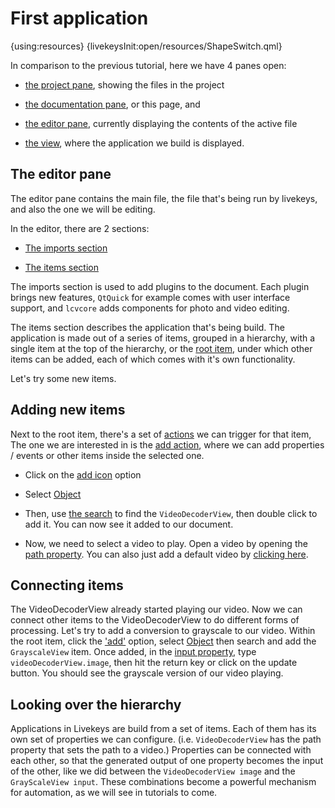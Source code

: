 # First application

{using:resources}
{livekeysInit:open/resources/ShapeSwitch.qml}

In comparison to the previous tutorial, here we have 4 panes open:

 * [the project pane]({livekeys-hover:livekeys://open/resources/FirstApplicationHighlight.qml#project-pane;livekeys://open/resources/FirstApplicationRemoveHighlight.qml#project-pane}), showing the files in the project

 * [the documentation pane]({livekeys-hover:livekeys://open/resources/FirstApplicationHighlight.qml#documentation-pane;livekeys://open/resources/FirstApplicationRemoveHighlight.qml#documentation-pane}), or this page, and

 * [the editor pane]({livekeys-hover:livekeys://open/resources/FirstApplicationHighlight.qml#editor-pane;livekeys://open/resources/FirstApplicationRemoveHighlight.qml#editor-pane}), currently displaying the contents of the active file

 * [the view]({livekeys-hover:livekeys://open/resources/FirstApplicationHighlight.qml#view-pane;livekeys://open/resources/FirstApplicationRemoveHighlight.qml#view-pane}), where the
application we build is displayed.

## The editor pane

The editor pane contains the main file, the file that's being run by livekeys, and also the one we will be editing.

In the editor, there are 2 sections:

 * [The imports section]({livekeys-hover:livekeys://open/resources/FirstApplicationHighlight.qml#imports-section;livekeys://open/resources/FirstApplicationRemoveHighlight.qml#imports-section})

 * [The items section]({livekeys-hover:livekeys://open/resources/FirstApplicationHighlight.qml#items-section;livekeys://open/resources/FirstApplicationRemoveHighlight.qml#items-section})

The imports section is used to add plugins to the document. Each plugin brings new features, `QtQuick` for
example comes with user interface support, and `lcvcore` adds components for photo and video editing.

The items section describes the application that's being build. The application is made out of a series of items, grouped in a hierarchy,
with a single item at the top of the hierarchy, or the [root item]({livekeys-hover:livekeys://open/resources/FirstApplicationHighlight.qml#root-item;livekeys://open/resources/FirstApplicationRemoveHighlight.qml#root-item}), under which other
items can be added, each of which comes with it's own functionality.

Let's try some new items.

## Adding new items

Next to the root item, there's a set of
[actions]({livekeys-hover:livekeys://open/resources/FirstApplicationHighlight.qml#item-options;livekeys://open/resources/FirstApplicationRemoveHighlight.qml#item-options})
we can trigger for that item, The one we are interested in is the
[add action]({livekeys-hover:livekeys://open/resources/FirstApplicationHighlight.qml#add-option;livekeys://open/resources/FirstApplicationRemoveHighlight.qml#add-option}),
where we can add properties / events or other items inside the selected one.

 * Click on the [add icon]({livekeys-hover:livekeys://open/resources/FirstApplicationHighlight.qml#add-option;livekeys://open/resources/FirstApplicationRemoveHighlight.qml#add-option}) option

 * Select [Object]({livekeys-hover:livekeys://open/resources/FirstApplicationHighlight.qml#add-option-object;livekeys://open/resources/FirstApplicationRemoveHighlight.qml#add-option-object})

 * Then, use [the search]({livekeys-hover:livekeys://open/resources/FirstApplicationHighlight.qml#add-option-search;livekeys://open/resources/FirstApplicationRemoveHighlight.qml#add-option-search})
to find the `VideoDecoderView`, then double click to add it. You can now see it added to our document.

 * Now, we need to select a video to play. Open a video by opening the
 [path property]({livekeys-hover:livekeys://open/resources/FirstApplicationHighlight.qml#video-path;livekeys://open/resources/FirstApplicationRemoveHighlight.qml#video-path}).
You can also just add a default video by [clicking here](livekeys://open/resources/AddDefaultVideo.qml).

## Connecting items

The VideoDecoderView already started playing our video. Now we can connect other items to the VideoDecoderView to do different forms of processing.
Let's try to add a conversion to grayscale to our video. Within the root item, click the
['add']({livekeys-hover:livekeys://open/resources/FirstApplicationHighlight.qml#add-option;livekeys://open/resources/FirstApplicationRemoveHighlight.qml#add-option})
option, select [Object]({livekeys-hover:livekeys://open/resources/FirstApplicationHighlight.qml#add-option-object;livekeys://open/resources/FirstApplicationRemoveHighlight.qml#add-option-object})
then search and add the `GrayscaleView` item. Once added, in the [input property]({livekeys-hover:livekeys://open/resources/FirstApplicationHighlight.qml#grayscale-input;livekeys://open/resources/FirstApplicationRemoveHighlight.qml#grayscale-input}), type
`videoDecoderView.image`, then hit the return key or click on the update button. You should see the grayscale version of our video playing.

## Looking over the hierarchy

Applications in Livekeys are build from a set of items. Each of them has its own set of properties we can configure. (i.e.
`VideoDecoderView` has the path property that sets the path to a video.) Properties can be connected with each other, so
that the generated output of one property becomes the input of the other, like we did between the `VideoDecoderView image` and
the `GrayScaleView input`. These combinations become a powerful mechanism for automation, as we will see in tutorials to
come.



